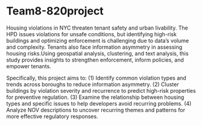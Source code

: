 # Team8-820project

Housing violations in NYC threaten tenant safety and urban livability. The HPD issues violations for unsafe conditions, but identifying high-risk buildings and optimizing enforcement is challenging due to data’s volume and complexity. Tenants also face information asymmetry in assessing housing risks.Using geospatial analysis, clustering, and text analysis, this study provides insights to strengthen enforcement, inform policies, and empower tenants. 

Specifically, this project aims to: 
(1) Identify common violation types and trends across boroughs to reduce information asymmetry. 
(2) Cluster buildings by violation severity and recurrence to predict high-risk properties for preventive regulation. 
(3) Examine the relationship between housing types and specific issues to help developers avoid recurring problems. 
(4) Analyze NOV descriptions to uncover recurring themes and patterns for more effective regulatory responses.
